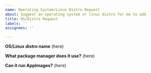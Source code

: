```yaml
---
name: Operating System/Linux Distro Request
about: Suggest an operating system or linux distro for me to add
title: OS/Distro Request
labels: ''
assignees: ''

---
```


**OS/Linux distro name**
(here)

**What package manager does it use?**
(here)

**Can it run AppImages?**
(here)
